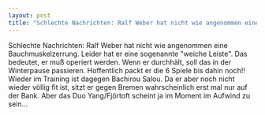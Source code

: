 ```yaml
---
layout: post
title: "Schlechte Nachrichten: Ralf Weber hat nicht wie angenommen eine Bauchmuskelzerrung."
---
```


Schlechte Nachrichten: Ralf Weber hat nicht wie angenommen eine Bauchmuskelzerrung. Leider hat er eine sogenannte "weiche Leiste". Das bedeutet, er muß operiert werden. Wenn er durchhält, soll das in der Winterpause passieren. Hoffentlich packt er die 6 Spiele bis dahin noch!! Wieder im Training ist dagegen Bachirou Salou. Da er aber noch nicht wieder völlig fit ist, sitzt er gegen Bremen wahrscheinlich erst mal nur auf der Bank. Aber das Duo Yang/Fjörtoft scheint ja im Moment im Aufwind zu sein...
